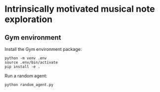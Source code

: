 # Intrinsically motivated musical note exploration

## Gym environment

Install the Gym environment package:
```
python -m venv .env
source .env/bin/activate
pip install -e .
```

Run a random agent:
```
python random_agent.py
```
